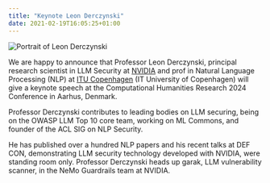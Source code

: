 ```yaml
---
title: "Keynote Leon Derczynski"
date: 2021-02-19T16:05:25+01:00
---
```


<style>
    img.first_image {
        max-width: 800px; 
        max-height: 400px;
        display: block;
        margin-left: auto;
        margin-right: auto;
    }
</style>

<img class="first_image" src="/images/announce/leon-derczynski.jpg" alt = "Portrait of Leon Derczynski">


We are happy to announce that Professor Leon Derczynski, principal research scientist in LLM Security at [NVIDIA](https://www.nvidia.com/en-us/)
and prof in Natural Language Processing (NLP)
at [ITU Copenhagen](https://en.itu.dk/) (IT University of Copenhagen) will give a keynote speech at the Computational Humanities Research 2024 Conference in Aarhus, Denmark.

Professor Derczynski contributes to leading bodies on LLM securing, being on the OWASP LLM Top 10 core team, working on ML Commons, and founder 
of the ACL SIG on NLP Security.

He has published over a hundred NLP papers and his recent talks at DEF CON, demonstrating LLM security technology developed with NVIDIA, 
were standing room only. Professor Derczynski heads up garak, LLM vulnerability scanner, in the NeMo Guardrails team at NVIDIA.
